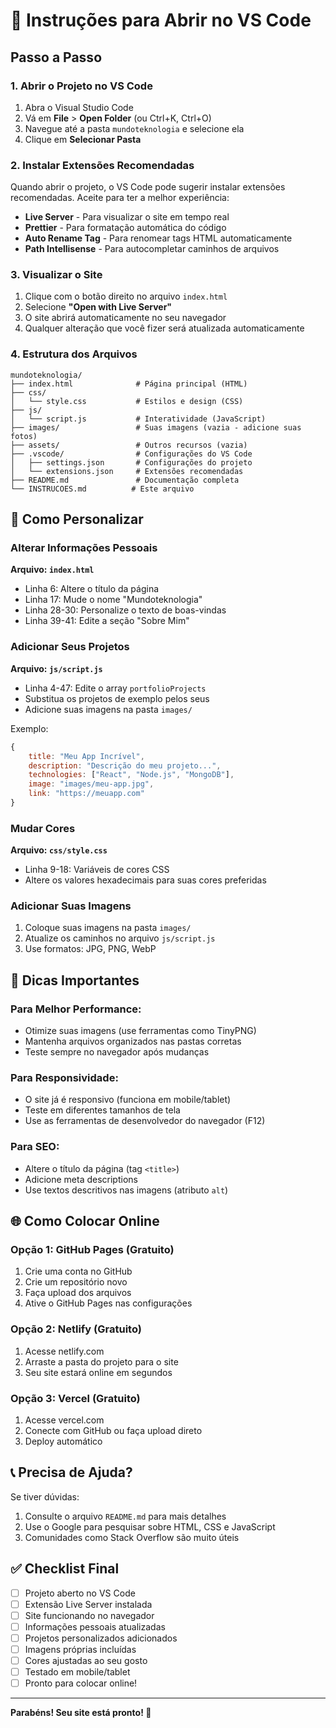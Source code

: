 # 🚀 Instruções para Abrir no VS Code

## Passo a Passo

### 1. Abrir o Projeto no VS Code
1. Abra o Visual Studio Code
2. Vá em **File** > **Open Folder** (ou Ctrl+K, Ctrl+O)
3. Navegue até a pasta `mundoteknologia` e selecione ela
4. Clique em **Selecionar Pasta**

### 2. Instalar Extensões Recomendadas
Quando abrir o projeto, o VS Code pode sugerir instalar extensões recomendadas. Aceite para ter a melhor experiência:

- **Live Server** - Para visualizar o site em tempo real
- **Prettier** - Para formatação automática do código
- **Auto Rename Tag** - Para renomear tags HTML automaticamente
- **Path Intellisense** - Para autocompletar caminhos de arquivos

### 3. Visualizar o Site
1. Clique com o botão direito no arquivo `index.html`
2. Selecione **"Open with Live Server"**
3. O site abrirá automaticamente no seu navegador
4. Qualquer alteração que você fizer será atualizada automaticamente

### 4. Estrutura dos Arquivos

```
mundoteknologia/
├── index.html              # Página principal (HTML)
├── css/
│   └── style.css           # Estilos e design (CSS)
├── js/
│   └── script.js           # Interatividade (JavaScript)
├── images/                 # Suas imagens (vazia - adicione suas fotos)
├── assets/                 # Outros recursos (vazia)
├── .vscode/                # Configurações do VS Code
│   ├── settings.json       # Configurações do projeto
│   └── extensions.json     # Extensões recomendadas
├── README.md               # Documentação completa
└── INSTRUCOES.md          # Este arquivo
```

## 🎨 Como Personalizar

### Alterar Informações Pessoais
**Arquivo: `index.html`**
- Linha 6: Altere o título da página
- Linha 17: Mude o nome "Mundoteknologia"
- Linha 28-30: Personalize o texto de boas-vindas
- Linha 39-41: Edite a seção "Sobre Mim"

### Adicionar Seus Projetos
**Arquivo: `js/script.js`**
- Linha 4-47: Edite o array `portfolioProjects`
- Substitua os projetos de exemplo pelos seus
- Adicione suas imagens na pasta `images/`

Exemplo:
```javascript
{
    title: "Meu App Incrível",
    description: "Descrição do meu projeto...",
    technologies: ["React", "Node.js", "MongoDB"],
    image: "images/meu-app.jpg",
    link: "https://meuapp.com"
}
```

### Mudar Cores
**Arquivo: `css/style.css`**
- Linha 9-18: Variáveis de cores CSS
- Altere os valores hexadecimais para suas cores preferidas

### Adicionar Suas Imagens
1. Coloque suas imagens na pasta `images/`
2. Atualize os caminhos no arquivo `js/script.js`
3. Use formatos: JPG, PNG, WebP

## 🔧 Dicas Importantes

### Para Melhor Performance:
- Otimize suas imagens (use ferramentas como TinyPNG)
- Mantenha arquivos organizados nas pastas corretas
- Teste sempre no navegador após mudanças

### Para Responsividade:
- O site já é responsivo (funciona em mobile/tablet)
- Teste em diferentes tamanhos de tela
- Use as ferramentas de desenvolvedor do navegador (F12)

### Para SEO:
- Altere o título da página (tag `<title>`)
- Adicione meta descriptions
- Use textos descritivos nas imagens (atributo `alt`)

## 🌐 Como Colocar Online

### Opção 1: GitHub Pages (Gratuito)
1. Crie uma conta no GitHub
2. Crie um repositório novo
3. Faça upload dos arquivos
4. Ative o GitHub Pages nas configurações

### Opção 2: Netlify (Gratuito)
1. Acesse netlify.com
2. Arraste a pasta do projeto para o site
3. Seu site estará online em segundos

### Opção 3: Vercel (Gratuito)
1. Acesse vercel.com
2. Conecte com GitHub ou faça upload direto
3. Deploy automático

## 📞 Precisa de Ajuda?

Se tiver dúvidas:
1. Consulte o arquivo `README.md` para mais detalhes
2. Use o Google para pesquisar sobre HTML, CSS e JavaScript
3. Comunidades como Stack Overflow são muito úteis

## ✅ Checklist Final

- [ ] Projeto aberto no VS Code
- [ ] Extensão Live Server instalada
- [ ] Site funcionando no navegador
- [ ] Informações pessoais atualizadas
- [ ] Projetos personalizados adicionados
- [ ] Imagens próprias incluídas
- [ ] Cores ajustadas ao seu gosto
- [ ] Testado em mobile/tablet
- [ ] Pronto para colocar online!

---

**Parabéns! Seu site está pronto! 🎉**

